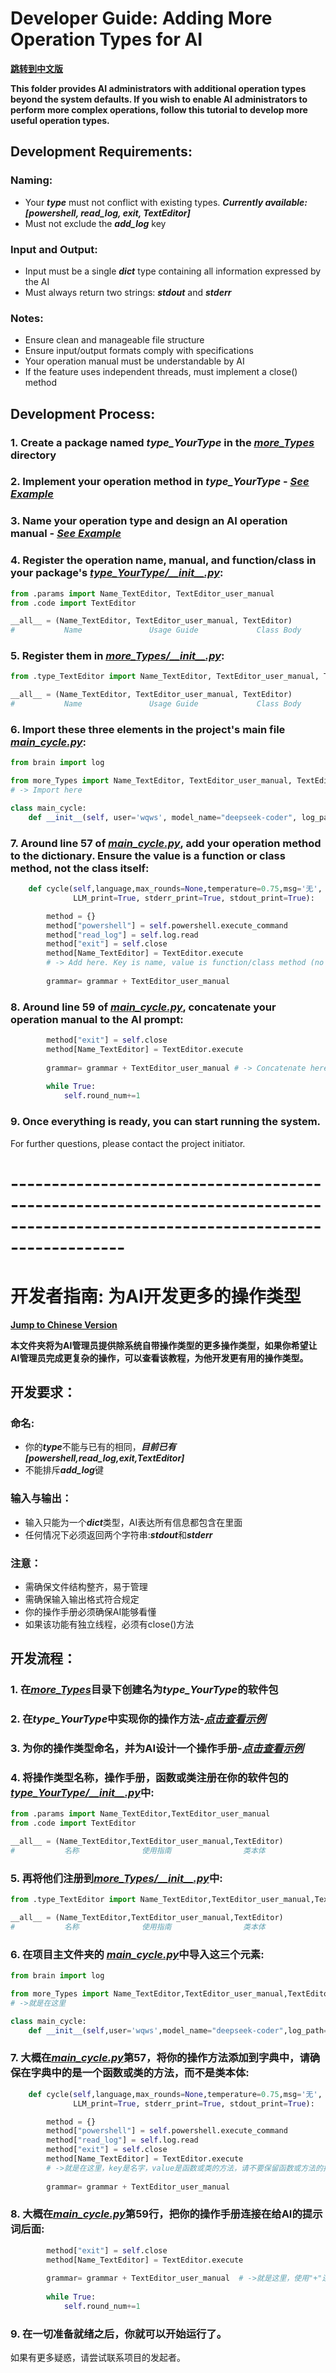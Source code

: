 
# Developer Guide: Adding More Operation Types for AI

**[<u>跳转到中文版</u>](#开发者指南-为AI开发更多的操作类型)**

**This folder provides AI administrators with additional operation types beyond the system defaults. If you wish to enable AI administrators to perform more complex operations, follow this tutorial to develop more useful operation types.**

## Development Requirements:
### Naming:

- Your ***type*** must not conflict with existing types. ***Currently available: [powershell, read_log, exit, TextEditor]***
- Must not exclude the ***add_log*** key

### Input and Output:

- Input must be a single ***dict*** type containing all information expressed by the AI
- Must always return two strings: ***stdout*** and ***stderr***

### Notes:

- Ensure clean and manageable file structure
- Ensure input/output formats comply with specifications
- Your operation manual must be understandable by AI
- If the feature uses independent threads, must implement a close() method

## Development Process:

### 1. Create a package named ***type_YourType*** in the [<u>***more_Types***</u>]() directory
### 2. Implement your operation method in ***type_YourType*** - [<u>***See Example***</u>](type_TextEditor/code.py)
### 3. Name your operation type and design an AI operation manual - [<u>***See Example***</u>](type_TextEditor/params.py)
### 4. Register the operation name, manual, and function/class in your package's [<u>***type_YourType/\_\_init\_\_.py***</u>](type_TextEditor/__init__.py):
```python
from .params import Name_TextEditor, TextEditor_user_manual
from .code import TextEditor

__all__ = (Name_TextEditor, TextEditor_user_manual, TextEditor)
#           Name               Usage Guide             Class Body
```
### 5. Register them in [<u>***more_Types/\_\_init\_\_.py***</u>](__init__.py):
```python
from .type_TextEditor import Name_TextEditor, TextEditor_user_manual, TextEditor

__all__ = (Name_TextEditor, TextEditor_user_manual, TextEditor)
#           Name               Usage Guide             Class Body
```
### 6. Import these three elements in the project's main file [<u>***main_cycle.py***</u>](../main_cycle_dual.py):
```python
from brain import log

from more_Types import Name_TextEditor, TextEditor_user_manual, TextEditor
# -> Import here

class main_cycle:
    def __init__(self, user='wqws', model_name="deepseek-coder", log_path=r"logs\log_ai.txt"):
```

### 7. Around line 57 of [<u>***main_cycle.py***</u>](../main_cycle_dual.py), add your operation method to the dictionary. Ensure the value is a function or class method, not the class itself:
```python
    def cycle(self,language,max_rounds=None,temperature=0.75,msg='无',
              LLM_print=True, stderr_print=True, stdout_print=True):

        method = {}
        method["powershell"] = self.powershell.execute_command
        method["read_log"] = self.log.read
        method["exit"] = self.close
        method[Name_TextEditor] = TextEditor.execute
        # -> Add here. Key is name, value is function/class method (no parentheses)
        
        grammar= grammar + TextEditor_user_manual
```

### 8. Around line 59 of [<u>***main_cycle.py***</u>](../main_cycle_dual.py), concatenate your operation manual to the AI prompt:
```python
        method["exit"] = self.close
        method[Name_TextEditor] = TextEditor.execute
        
        grammar= grammar + TextEditor_user_manual # -> Concatenate here using "+"
        
        while True:
            self.round_num+=1 
```

### 9. Once everything is ready, you can start running the system.

For further questions, please contact the project initiator.
# --------------------------------------------------------------------------------------------------------------------------------

<a id="开发者指南-为AI开发更多的操作类型"></a>
# 开发者指南: 为AI开发更多的操作类型

**[<u>Jump to Chinese Version</u>](#developer-guide-adding-more-operation-types-for-ai)**

**本文件夹将为AI管理员提供除系统自带操作类型的更多操作类型，如果你希望让AI管理员完成更复杂的操作，可以查看该教程，为他开发更有用的操作类型。**

## 开发要求：
### 命名:

- 你的***type***不能与已有的相同，***目前已有[powershell,read_log,exit,TextEditor]***
- 不能排斥***add_log***键

### 输入与输出：

- 输入只能为一个***dict***类型，AI表达所有信息都包含在里面
- 任何情况下必须返回两个字符串:***stdout***和***stderr***

### 注意：

- 需确保文件结构整齐，易于管理
- 需确保输入输出格式符合规定
- 你的操作手册必须确保AI能够看懂
- 如果该功能有独立线程，必须有close()方法

## 开发流程：

### 1. 在[<u>***more_Types***</u>]()目录下创建名为***type_YourType***的软件包
### 2. 在***type_YourType***中实现你的操作方法-[<u>***点击查看示例***</u>](type_TextEditor/code.py)
### 3. 为你的操作类型命名，并为AI设计一个操作手册-[<u>***点击查看示例***</u>](type_TextEditor/params.py)
### 4. 将操作类型名称，操作手册，函数或类注册在你的软件包的 [<u>***type_YourType/\_\_init\_\_.py***</u>](type_TextEditor/__init__.py)中:
```python
from .params import Name_TextEditor,TextEditor_user_manual
from .code import TextEditor

__all__ = (Name_TextEditor,TextEditor_user_manual,TextEditor)
#           名称              使用指南                类本体
```
### 5. 再将他们注册到[<u>***more_Types/\_\_init\_\_.py***</u>](__init__.py)中:
```python
from .type_TextEditor import Name_TextEditor,TextEditor_user_manual,TextEditor

__all__ = (Name_TextEditor,TextEditor_user_manual,TextEditor)
#           名称              使用指南                类本体
```
### 6. 在项目主文件夹的 [<u>***main_cycle.py***</u>](../main_cycle_dual.py)中导入这三个元素:
```python
from brain import log

from more_Types import Name_TextEditor,TextEditor_user_manual,TextEditor
# ->就是在这里

class main_cycle:
    def __init__(self,user='wqws',model_name="deepseek-coder",log_path=r"logs\log_ai.txt"):
```

### 7. 大概在[<u>***main_cycle.py***</u>](../main_cycle_dual.py)第57，将你的操作方法添加到字典中，请确保在字典中的是一个函数或类的方法，而不是类本体:
```python
    def cycle(self,language,max_rounds=None,temperature=0.75,msg='无',
              LLM_print=True, stderr_print=True, stdout_print=True):

        method = {}
        method["powershell"] = self.powershell.execute_command
        method["read_log"] = self.log.read
        method["exit"] = self.close
        method[Name_TextEditor] = TextEditor.execute
        # ->就是在这里，key是名字，value是函数或类的方法，请不要保留函数或方法的括号
        
        grammar= grammar + TextEditor_user_manual
```

### 8. 大概在[<u>***main_cycle.py***</u>](../main_cycle_dual.py)第59行，把你的操作手册连接在给AI的提示词后面:
```python
        method["exit"] = self.close
        method[Name_TextEditor] = TextEditor.execute
        
        grammar= grammar + TextEditor_user_manual  # ->就是这里，使用"+"连接你的操作手册
        
        while True:
            self.round_num+=1

```

### 9. 在一切准备就绪之后，你就可以开始运行了。

如果有更多疑惑，请尝试联系项目的发起者。
